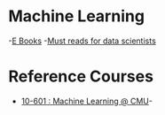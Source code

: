 # Machine Learning


-[E Books](https://advanceddataanalytics.net/ebooks/)
-[Must reads for data scientists](https://www.quora.com/What-are-the-best-blogs-for-data-scientists-to-read-particularly-with-respect-to-R)

# Reference Courses
* [10-601 : Machine Learning @ CMU](http://www.cs.cmu.edu/afs/cs/academic/class/10601-f10/index.html)- 
